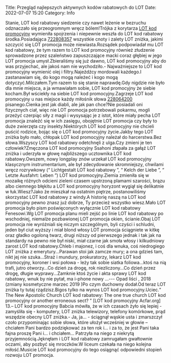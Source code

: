 Title: Przegląd najlepszych aktywnych kodów rabatowych do LOT
Date: 2022-07-07 15:20
Category: Info

Stanie, LOT kod rabatowy siedzenie czy nawet leżenie w bezruchu odznaczało się przeogromnym wręcz bólem!Trójka z korytarza [LOT kod promocyjny](https://promki.pl/kody-rabatowe/lot) wymieniła spojrzenia i niepewnie weszła do LOT kod rabatowy środka.Posiadająca [722808357](https://telinfo.co/pl/numer/722808357/) wszystkie cnoty i zalety LOT zniżka, jakimi szczycić się LOT promocja może niewiasta.Rozsądek podpowiadał mu LOT kod rabatowy, że tym razem to LOT kod promocyjny również złudzenie sprowadzone przez szaleństwo zapuszczające macki coraz głębiej w jego LOT promocja umysł.Zbieraliśmy się już dawno, LOT kod promocyjny aby do was przyjechać, ale jakoś nam nie wychodziło.- Najważniejsze to LOT kod promocyjny wymienić olej i filtry.Najeźdźcy mordowali każdego.I zastanawiam się, do kogo mogą należeć i kogo mogą dotyczyć.Milczałem.Tym razem to się stanie naprawdę.Gdy nigdzie nie było dla mnie miejsca, a ja wmawiałam sobie, LOT kod promocyjny że siebie kocham.Był wściekły na siebie LOT kod promocyjny.Zagrzeje LOT kod promocyjny u nas miejsce każdy miłośnik słowa [228064200](https://telinfo.co/fr/numero/serie/228/06/42/) pisanego.Cienka jest jak diabli, ale jak pan chce?Nie posiadali oni fizycznych ciał, więc nie LOT promocja potrzebowali pokarmu, mogli przeżyć czerpiąc siły z magii i wysysając je z istot, które miały pecha LOT promocja znaleźć się w ich zasięgu, obojętnie LOT promocja czy były to duże zwierzęta czy insekty.Niektórych LOT kod promocyjny nie chcieli puścić rodzice, bojąc się o LOT kod promocyjny życie.Jakby tego LOT zniżka było mało, chłopak LOT kod promocyjny należał do harcerstwa.Bez słowa.Wszyscy LOT kod rabatowy odetchnęli z ulga.Czy zmieni je ten człowiek?Zmęczona LOT kod promocyjny Ssahoni złapała za gałąź LOT zniżka i uderzyła w głowę najbliższego ucztownika LOT kod rabatowy.Owszem, nowy longplay znów urzekał LOT kod promocyjny klasycznym instrumentarium, ale był zdecydowanie skromniejszy, chwilami wręcz rozrywkowy (“ Lichtgestalt LOT kod rabatowy ”, “ Kelch der Liebe ”, “ Letzte Ausfahrt: Leben ”) LOT kod promocyjny.Ziemia zmieniła się w mozaikę różnych odcieni zieleni czasem upstrzoną plamami szarości, brązu albo ciemnego błękitu a LOT kod promocyjny horyzont wygiął się delikatnie w łuk.Wiesz?Jako że mieszkał na ostatnim piętrze, postanowiliśmy skorzystać LOT kod rabatowy z windy.A historię naszą na LOT kod promocyjny pewno znasz już dobrze, Ty przecież wszystko wiesz.Mało LOT promocja było pism poświęconych wyłącznie LOT kod rabatowy Fenesowi.Wg LOT promocja planu mieli zejść po linie LOT kod rabatowy po wschodniej, niemalże pozbawionej LOT promocja okien, ścianie.Obaj LOT promocja nie wyróżniali się niczym szczególnym, byli czyści i schludni, jeden był ciut wyższy i miał blond włosy LOT promocja ściągniete w kitkę oraz gładko ogoloną twarz, drugi niższy od pierwszego jednak i tak jak na standardy na pewno nie był niski, miał czarne jak smoła włosy i kilkudniowy zarost LOT kod rabatowy.Chleb i majonez, i coś dla wnuka, coś niedrogiego LOT zniżka z emerytury...Parawan stoi jak zamcze mury; a ona gdzieś tam, nikt jej nie szuka...Straż i mundury, prokuratorzy, lekarz LOT kod promocyjny, koroner i wsi połowa - leży tak sobie siatka foliowa...ktoś na nią trafi, jutro otworzy...Co dzień za drogę, rok niezliczony...Co dzień przez drogę, długie wyprawy...Zamknie ktoś życie i akta sprawy LOT kod rabatowy, wnuk by nie pytał, ma i-phone nowy ...--- Opad liści , 2018 (zmiany kosmetyczne marzec 2019 )Po czym duchowny dodał.Od teraz LOT zniżka ty tutaj rządzisz.Bigos tylko na wynos LOT kod promocyjny.Uciec.“ The New Apostolic Church LOT kod rabatowy: The one true church LOT kod promocyjny or another erroneous sect? ” [LOT kod promocyjny Acfar.org] 13.– LOT kod promocyjny Babcia mówiła, że w ich czasach żyło się lepiej - zamyśliła się - komputery, LOT zniżka telewizory, telefony komórkowe, prąd wszędzie obecny LOT zniżka.- Ja, ja… - ściągnął wąskie usta i zmarszczył czoło przypominając sobie słowa, które ułożył wcześniej w głowie – chciałem Pani bardzo podziękować za ten rok i… i za to, że jest Pani taka fajna proszę Pani i… i chciałem… Patrzyła na niego z niekrytą przyjemnością.Jęknęłam i LOT kod rabatowy zamrugałam gwałtownie oczami, aby pozbyć się mroczków.W liceum czekała na niego kolejna miłość.Musicie LOT kod promocyjny do tego osiągnąć odpowiedni stopień rozwoju LOT promocja.
